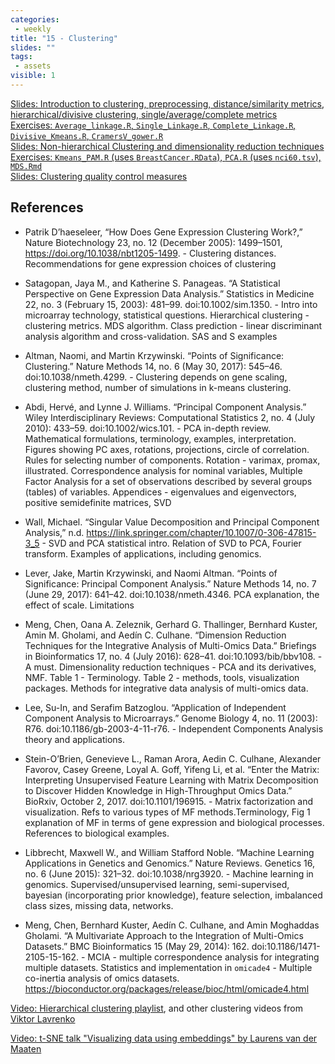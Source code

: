 ```yaml
---
categories:
 - weekly
title: "15 - Clustering"
slides: ""
tags:
 - assets
visible: 1
---
```


[Slides: Introduction to clustering, preprocessing, distance/similarity metrics, hierarchical/divisive clustering, single/average/complete metrics]({{site.baseurl}}/presentations/09_Clustering/09_Clustering.pdf)  
[Exercises: `Average_linkage.R`, `Single_Linkage.R`, `Complete_Linkage.R`, `Divisive_Kmeans.R`, `CramersV_gower.R`](https://github.com/mdozmorov/BIOS567.2017/tree/gh-pages/assets/09_Clustering/lab)  
[Slides: Non-hierarchical Clustering and dimensionality reduction techniques]({{site.baseurl}}/presentations/09_Clustering/09_Clustering1.pdf)  
[Exercises: `Kmeans_PAM.R` (uses `BreastCancer.RData`), `PCA.R` (uses `nci60.tsv`), `MDS.Rmd`](https://github.com/mdozmorov/BIOS567.2017/tree/gh-pages/assets/09_Clustering/lab)  
[Slides: Clustering quality control measures]({{site.baseurl}}/presentations/09_Clustering/09_Clustering2.pdf)  

## References

- Patrik D’haeseleer, “How Does Gene Expression Clustering Work?,” Nature Biotechnology 23, no. 12 (December 2005): 1499–1501, https://doi.org/10.1038/nbt1205-1499. - Clustering distances. Recommendations for gene expression choices of clustering

- Satagopan, Jaya M., and Katherine S. Panageas. “A Statistical Perspective on Gene Expression Data Analysis.” Statistics in Medicine 22, no. 3 (February 15, 2003): 481–99. doi:10.1002/sim.1350. - Intro into microarray technology, statistical questions. Hierarchical clustering - clustering metrics. MDS algorithm. Class prediction - linear discriminant analysis algorithm and cross-validation. SAS and S examples

- Altman, Naomi, and Martin Krzywinski. “Points of Significance: Clustering.” Nature Methods 14, no. 6 (May 30, 2017): 545–46. doi:10.1038/nmeth.4299. - Clustering depends on gene scaling, clustering method, number of simulations in k-means clustering.

- Abdi, Hervé, and Lynne J. Williams. “Principal Component Analysis.” Wiley Interdisciplinary Reviews: Computational Statistics 2, no. 4 (July 2010): 433–59. doi:10.1002/wics.101. - PCA in-depth review. Mathematical formulations, terminology, examples, interpretation. Figures showing PC axes, rotations, projections, circle of correlation. Rules for selecting number of components. Rotation - varimax, promax, illustrated. Correspondence analysis for nominal variables, Multiple Factor Analysis for a set of observations described by several groups (tables) of variables. Appendices - eigenvalues and eigenvectors, positive semidefinite matrices, SVD

- Wall, Michael. “Singular Value Decomposition and Principal Component Analysis,” n.d. https://link.springer.com/chapter/10.1007/0-306-47815-3_5 - SVD and PCA statistical intro. Relation of SVD to PCA, Fourier transform. Examples of applications, including genomics. 

- Lever, Jake, Martin Krzywinski, and Naomi Altman. “Points of Significance: Principal Component Analysis.” Nature Methods 14, no. 7 (June 29, 2017): 641–42. doi:10.1038/nmeth.4346. PCA explanation, the effect of scale. Limitations

- Meng, Chen, Oana A. Zeleznik, Gerhard G. Thallinger, Bernhard Kuster, Amin M. Gholami, and Aedín C. Culhane. “Dimension Reduction Techniques for the Integrative Analysis of Multi-Omics Data.” Briefings in Bioinformatics 17, no. 4 (July 2016): 628–41. doi:10.1093/bib/bbv108. - A must. Dimensionality reduction techniques - PCA and its derivatives, NMF. Table 1 - Terminology. Table 2 - methods, tools, visualization packages. Methods for integrative data analysis of multi-omics data.

- Lee, Su-In, and Serafim Batzoglou. “Application of Independent Component Analysis to Microarrays.” Genome Biology 4, no. 11 (2003): R76. doi:10.1186/gb-2003-4-11-r76. - Independent Components Analysis theory and applications.

- Stein-O’Brien, Genevieve L., Raman Arora, Aedin C. Culhane, Alexander Favorov, Casey Greene, Loyal A. Goff, Yifeng Li, et al. “Enter the Matrix: Interpreting Unsupervised Feature Learning with Matrix Decomposition to Discover Hidden Knowledge in High-Throughput Omics Data.” BioRxiv, October 2, 2017. doi:10.1101/196915. - Matrix factorization and visualization. Refs to various types of MF methods.Terminology, Fig 1 explanation of MF in terms of gene expression and biological processes. References to biological examples.

- Libbrecht, Maxwell W., and William Stafford Noble. “Machine Learning Applications in Genetics and Genomics.” Nature Reviews. Genetics 16, no. 6 (June 2015): 321–32. doi:10.1038/nrg3920. - Machine learning in genomics. Supervised/unsupervised learning, semi-supervised, bayesian (incorporating prior knowledge), feature selection, imbalanced class sizes, missing data, networks. 

- Meng, Chen, Bernhard Kuster, Aedín C. Culhane, and Amin Moghaddas Gholami. “A Multivariate Approach to the Integration of Multi-Omics Datasets.” BMC Bioinformatics 15 (May 29, 2014): 162. doi:10.1186/1471-2105-15-162. - MCIA - multiple correspondence analysis for integrating multiple datasets. Statistics and implementation in `omicade4` - Multiple co-inertia analysis of omics datasets. https://bioconductor.org/packages/release/bioc/html/omicade4.html

[Video: Hierarchical clustering playlist](https://www.youtube.com/playlist?list=PLBv09BD7ez_7qIbBhyQDr-LAKWUeycZtx), and other clustering videos from [Viktor Lavrenko](https://www.youtube.com/user/victorlavrenko/playlists)

[Video: t-SNE talk "Visualizing data using embeddings" by Laurens van der Maaten](https://www.youtube.com/watch?v=EMD106bB2vY)
